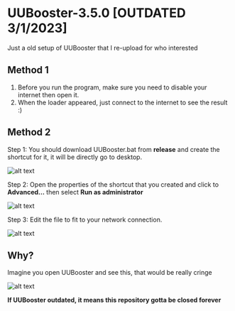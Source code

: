 # UUBooster-3.5.0 [OUTDATED 3/1/2023]
Just a old setup of UUBooster that I re-upload for who interested

## Method 1

1. Before you run the program, make sure you need to disable your internet then open it.
2. When the loader appeared, just connect to the internet to see the result :)

## Method 2

Step 1: You should download UUBooster.bat from **release** and create the shortcut for it, it will be directly go to desktop.

![alt text](https://github.com/tedddeptrai/UUBooster-3.5.0-oldsetup/blob/main/step1.png?raw=true)

Step 2: Open the properties of the shortcut that you created and click to **Advanced...** then select **Run as administrator**

![alt text](https://github.com/tedddeptrai/UUBooster-3.5.0-oldsetup/blob/main/step2.png?raw=true)

Step 3: Edit the file to fit to your network connection.

![alt text](https://github.com/tedddeptrai/UUBooster-3.5.0-oldsetup/blob/main/step3.png?raw=true)

## Why?

Imagine you open UUBooster and see this, that would be really cringe

![alt text](https://github.com/tedddeptrai/UUBooster-3.5.0/blob/main/cringe.png?raw=true)

**If UUBooster outdated, it means this repository gotta be closed forever**
